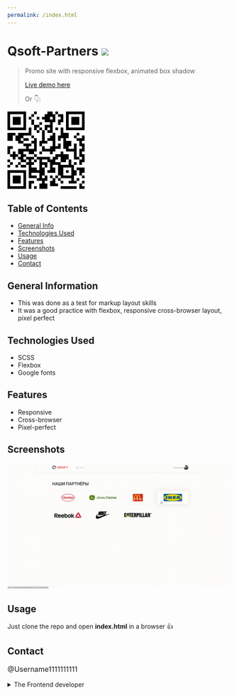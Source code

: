 ```yaml
---
permalink: /index.html
---
```


# Qsoft-Partners <img src="https://img.shields.io/badge/Status-Complete-green" style="vertical-align: middle;">
> Promo site with responsive flexbox, animated box shadow
> <p><a href="https://username1111111111.github.io/Qsoft-Partners/">Live demo here</a></p>
> <p>Or 👇:</p>
<a href="https://username1111111111.github.io/Qsoft-Partners/">![QR](./_resources/qsoft-partners.png)
</a>

## Table of Contents
* [General Info](#general-information)
* [Technologies Used](#technologies-used)
* [Features](#features)
* [Screenshots](#screenshots)
* [Usage](#usage)
* [Contact](#contact)


## General Information
- This was done as a test for markup layout skills
- It was a good practice with flexbox, responsive cross-browser layout, pixel perfect 


## Technologies Used
- SCSS
- Flexbox
- Google fonts

## Features
- Responsive
- Cross-browser
- Pixel-perfect


## Screenshots
![Screenshot](./_resources/qsoft-partners.gif)


## Usage
Just clone the repo and open **index.html** in a browser 👍

## Contact
<p style="font-size: 16px;"><a style="text-decoration: none;"href="https://github.com/Username1111111111/Username1111111111">@Username1111111111</a><details> 
  <summary>The Frontend developer </summary>
   <img style="height: 28px; vertical-align: middle;" src=":/bc074b4554b74181b43e31e040b93ce4"> 💪
</details></p>
